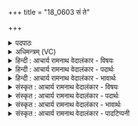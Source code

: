+++
title = "18_0603 सं ते"

+++
<details><summary>पदपाठः</summary>

स꣢म्। ते꣣। प꣡याँ꣢꣯सि। सम्। उ꣣। यन्तु। वा꣡जाः꣢꣯। सम्। वृ꣡ष्ण्या꣢꣯नि। अ꣣भिमातिषा꣡हः꣢। अ꣣भिमाति। सा꣡हः꣢꣯। आ꣣प्या꣡य꣢मानः। आ꣣। प्या꣡यमा꣢꣯नः। अ꣣मृ꣡ता꣢य। अ꣣। मृ꣡ता꣢꣯य। सो꣣म। दिवि꣢। श्र꣡वाँ꣢꣯सि। उ꣣त्तमा꣡नि꣢। धि꣣ष्व। ६०३।
</details>

<details><summary>अधिमन्त्रम् (VC)</summary>

- सोमः
- गोतमो राहूगणः
- त्रिष्टुप्
- धैवतः
- आरण्यं काण्डम्
</details>

<details><summary>हिन्दी : आचार्य रामनाथ वेदालंकार - विषयः</summary>

अगले दो मन्त्रों का पवमान सोम देवता है। इस मन्त्र में परमात्मा से प्रार्थना की गयी है।
</details>

<details><summary>हिन्दी : आचार्य रामनाथ वेदालंकार - पदार्थः</summary>

पदार्थान्वयभाषाः -  हे (सोम) पवित्रतादायक, करुणारसागार परमात्मन् ! (अभिमातिषाहः) कामादि शत्रुओं का पराजय करनेवाले (ते) आपके (पयांसि) प्रेमरस और आनन्दरस (संयन्तु) हमें प्राप्त हों, (उ) और (वाजाः) बल (सम्) हमें प्राप्त हों, (वृष्ण्यानि) पुरुषार्थयुक्त कर्म (सम्) हमें प्राप्त हों। (आप्यायमानः) हृदय में बढ़ते हुए आप (अमृताय) अमरत्व-प्रदान के लिए (दिवि) हमारे आत्मा में (उत्तमानि) उत्कृष्टतम (श्रवांसि) यशों को (धिष्व) निहित कीजिए ॥२॥
</details>

<details><summary>हिन्दी : आचार्य रामनाथ वेदालंकार - भावार्थः</summary>

भावार्थभाषाः -  यहाँ बढ़ते हुए चन्द्रमा का आकाश में उत्तम चाँदनी को फैलाने का अर्थ ध्वनित हो रहा है, उससे परमात्मा चन्द्रमा के समान है, यह उपमाध्वनि निकलती है ॥२॥ जैसे-जैसे परमात्मा में हमारा ध्यान बढ़ता है, वैसे-वैसे हमारे अन्तः- करण में परमात्मा मानो बढ़ता हुआ हमें आत्मबल, कर्मनिष्ठता और उत्तम यश प्रदान करता है ॥२॥
</details>

<details><summary>संस्कृत : आचार्य रामनाथ वेदालंकार - विषयः</summary>

अथ द्वयोः पवमानः सोमो देवता। परमात्मानं प्रार्थयते।
</details>

<details><summary>संस्कृत : आचार्य रामनाथ वेदालंकार - पदार्थः</summary>

पदार्थान्वयभाषाः -  हे (सोम) पवित्रतासंपादक करुणारसागार परमात्मन् ! (अभिमातिषाहः) कामादिशत्रुपराजयकारिणः ते तव (पयांसि) प्रेमरसाः आनन्दरसाश्च (सं यन्तु) अस्मान् प्राप्नुवन्तु, (उ ) अपि च (वाजाः) बलानि (सम्) अस्मान् प्राप्नुवन्तु। (वृष्ण्यानि) पुरुषार्थयुक्तकर्माणि (सम्) अस्मान् प्राप्नुवन्तु। (आप्यायमानः) हृदि वर्द्धमानः त्वम्। ओप्यायी वृद्धौ। (अमृताय) अमरत्वप्रदानाय (दिवि) अस्माकम् आत्मनि (उत्तमानि) उत्कृष्टतमानि (श्रवांसि) यशांसि (धिष्व) निधेहि। अत्र ‘सुधितवसुधितनेमधितधिष्वधिषीय च। अ० ७।४।४५’ इति लोण्मध्यमैकवचने दधातेरित्वमिडागमो वा प्रत्ययस्य द्विर्वचनाभावश्च निपात्यते ॥२॥२ अत्र यथा सोमश्चन्द्रो वर्धमानः सन् गगने उत्तमां चन्द्रिकां प्रसारयतीति ध्वन्यते। तेन परमात्मा चन्द्र इवेत्युपमाध्वनिः ॥२॥
</details>

<details><summary>संस्कृत : आचार्य रामनाथ वेदालंकार - भावार्थः</summary>

भावार्थभाषाः -  यथा यथा परमात्मध्यानमस्माकं वर्द्धते तथा तथास्मदन्तःकरणे परमात्मा वर्धमान इवास्मभ्यमानन्दमात्मबलं कर्मनिष्ठत्वमुत्तमानि यशांसि च प्रयच्छति ॥२॥
</details>

<details><summary>संस्कृत : आचार्य रामनाथ वेदालंकार - पादटिप्पनी</summary>

टिप्पणी:   १. ऋ० १।९१।१८, य० १२।११३। २. दयानन्दर्षिर्मन्त्रमिमम् ऋग्भाष्ये श्लेषालङ्कारेण विद्वत्पक्षे सोमौषधिपक्षे च, यजुर्भाष्ये च मनुष्यपक्षे व्याख्यातवान्।
</details>